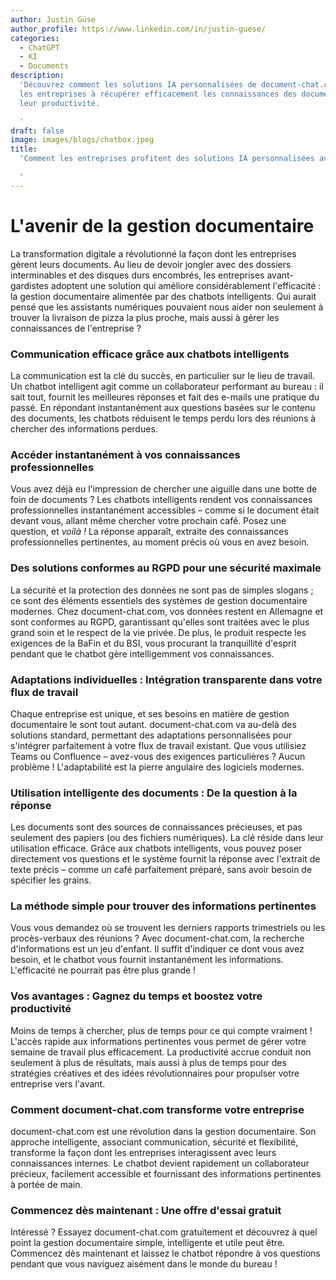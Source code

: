 ```yaml
---
author: Justin Güse
author_profile: https://www.linkedin.com/in/justin-guese/
categories:
  - ChatGPT
  - KI
  - Documents
description:
  'Découvrez comment les solutions IA personnalisées de document-chat.com aident
  les entreprises à récupérer efficacement les connaissances des documents et à booster
  leur productivité.

  '
draft: false
image: images/blogs/chatbox.jpeg
title:
  'Comment les entreprises profitent des solutions IA personnalisées avec Dokuchat.de

  '
---
```


# L'avenir de la gestion documentaire

La transformation digitale a révolutionné la façon dont les entreprises gèrent leurs documents. Au lieu de devoir jongler avec des dossiers interminables et des disques durs encombrés, les entreprises avant-gardistes adoptent une solution qui améliore considérablement l'efficacité : la gestion documentaire alimentée par des chatbots intelligents. Qui aurait pensé que les assistants numériques pouvaient nous aider non seulement à trouver la livraison de pizza la plus proche, mais aussi à gérer les connaissances de l'entreprise ?

### Communication efficace grâce aux chatbots intelligents

La communication est la clé du succès, en particulier sur le lieu de travail. Un chatbot intelligent agit comme un collaborateur performant au bureau : il sait tout, fournit les meilleures réponses et fait des e-mails une pratique du passé. En répondant instantanément aux questions basées sur le contenu des documents, les chatbots réduisent le temps perdu lors des réunions à chercher des informations perdues.

### Accéder instantanément à vos connaissances professionnelles

Vous avez déjà eu l'impression de chercher une aiguille dans une botte de foin de documents ? Les chatbots intelligents rendent vos connaissances professionnelles instantanément accessibles – comme si le document était devant vous, allant même chercher votre prochain café. Posez une question, et _voilà !_ La réponse apparaît, extraite des connaissances professionnelles pertinentes, au moment précis où vous en avez besoin.

### Des solutions conformes au RGPD pour une sécurité maximale

La sécurité et la protection des données ne sont pas de simples slogans ; ce sont des éléments essentiels des systèmes de gestion documentaire modernes. Chez document-chat.com, vos données restent en Allemagne et sont conformes au RGPD, garantissant qu'elles sont traitées avec le plus grand soin et le respect de la vie privée. De plus, le produit respecte les exigences de la BaFin et du BSI, vous procurant la tranquillité d'esprit pendant que le chatbot gère intelligemment vos connaissances.

### Adaptations individuelles : Intégration transparente dans votre flux de travail

Chaque entreprise est unique, et ses besoins en matière de gestion documentaire le sont tout autant. document-chat.com va au-delà des solutions standard, permettant des adaptations personnalisées pour s'intégrer parfaitement à votre flux de travail existant. Que vous utilisiez Teams ou Confluence – avez-vous des exigences particulières ? Aucun problème ! L'adaptabilité est la pierre angulaire des logiciels modernes.

### Utilisation intelligente des documents : De la question à la réponse

Les documents sont des sources de connaissances précieuses, et pas seulement des papiers (ou des fichiers numériques). La clé réside dans leur utilisation efficace. Grâce aux chatbots intelligents, vous pouvez poser directement vos questions et le système fournit la réponse avec l'extrait de texte précis – comme un café parfaitement préparé, sans avoir besoin de spécifier les grains.

### La méthode simple pour trouver des informations pertinentes

Vous vous demandez où se trouvent les derniers rapports trimestriels ou les procès-verbaux des réunions ? Avec document-chat.com, la recherche d'informations est un jeu d'enfant. Il suffit d'indiquer ce dont vous avez besoin, et le chatbot vous fournit instantanément les informations. L'efficacité ne pourrait pas être plus grande !

### Vos avantages : Gagnez du temps et boostez votre productivité

Moins de temps à chercher, plus de temps pour ce qui compte vraiment ! L'accès rapide aux informations pertinentes vous permet de gérer votre semaine de travail plus efficacement. La productivité accrue conduit non seulement à plus de résultats, mais aussi à plus de temps pour des stratégies créatives et des idées révolutionnaires pour propulser votre entreprise vers l'avant.

### Comment document-chat.com transforme votre entreprise

document-chat.com est une révolution dans la gestion documentaire. Son approche intelligente, associant communication, sécurité et flexibilité, transforme la façon dont les entreprises interagissent avec leurs connaissances internes. Le chatbot devient rapidement un collaborateur précieux, facilement accessible et fournissant des informations pertinentes à portée de main.

### Commencez dès maintenant : Une offre d'essai gratuit

Intéressé ? Essayez document-chat.com gratuitement et découvrez à quel point la gestion documentaire simple, intelligente et utile peut être. Commencez dès maintenant et laissez le chatbot répondre à vos questions pendant que vous naviguez aisément dans le monde du bureau !
